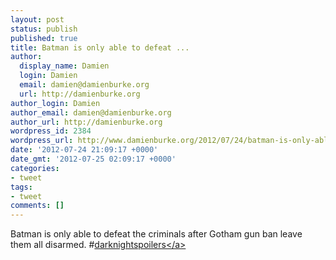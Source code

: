 ```yaml
---
layout: post
status: publish
published: true
title: Batman is only able to defeat ...
author:
  display_name: Damien
  login: Damien
  email: damien@damienburke.org
  url: http://damienburke.org
author_login: Damien
author_email: damien@damienburke.org
author_url: http://damienburke.org
wordpress_id: 2384
wordpress_url: http://www.damienburke.org/2012/07/24/batman-is-only-able-to-defeat/
date: '2012-07-24 21:09:17 +0000'
date_gmt: '2012-07-25 02:09:17 +0000'
categories:
- tweet
tags:
- tweet
comments: []
---
```

<p>Batman is only able to defeat the criminals after Gotham gun ban leave them all disarmed. #<a href="http:&#47;&#47;search.twitter.com&#47;search?q=%23darknightspoilers" class="aktt_hashtag">darknightspoilers<&#47;a></p>
